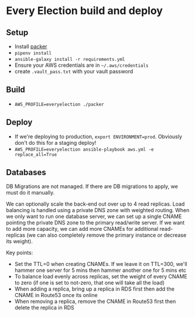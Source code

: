 # Every Election build and deploy

## Setup

* Install [packer](https://releases.hashicorp.com/packer/0.12.3/packer_0.12.3_linux_amd64.zip)
* `pipenv install`
* `ansible-galaxy install -r requirements.yml`
* Ensure your AWS credentials are in `~/.aws/credentials`
* create `.vault_pass.txt` with your vault password

## Build

* `AWS_PROFILE=everyelection ./packer`

## Deploy

* If we're deploying to production, `export ENVIRONMENT=prod`. Obviously don't do this for a staging deploy!
* `AWS_PROFILE=everyelection ansible-playbook aws.yml -e replace_all=True`

## Databases

DB Migrations are not managed. If there are DB migrations to apply, we must do it manually.

We can optionally scale the back-end out over up to 4 read replicas. Load balancing is handled using a private DNS zone with weighted routing. When we only want to run one database server, we can set up a single CNAME pointing the private DNS zone to the primary read/write server. If we want to add more capacity, we can add more CNAMEs for additional read-replicas (we can also completely remove the primary instance or decrease its weight).

Key points:
* Set the TTL=0 when creating CNAMEs. If we leave it on TTL=300, we'll hammer one server for 5 mins then hammer another one for 5 mins etc
* To balance load evenly across replicas, set the weight of every CNAME to zero (if one is set to not-zero, that one will take all the load)
* When adding a replica, bring up a replica in RDS first then add the CNAME in Route53 once its online
* When removing a replica, remove the CNAME in Route53 first then delete the replica in RDS
